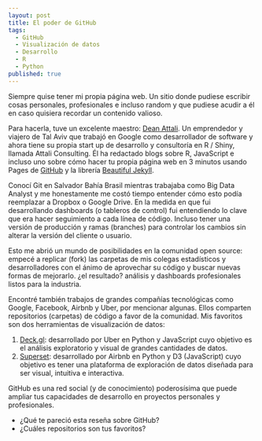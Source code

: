 ```yaml
---
layout: post
title: El poder de GitHub
tags:
  - GitHub
  - Visualización de datos
  - Desarrollo
  - R
  - Python
published: true
---
```


Siempre quise tener mi propia página web. Un sitio donde pudiese escribir cosas personales, profesionales e incluso random y que pudiese acudir a él en caso quisiera recordar un contenido valioso.

Para hacerla, tuve un excelente maestro: [Dean Attali](http://deanattali.com/). Un emprendedor y viajero de Tal Aviv que trabajó en Google como desarrollador de software y ahora tiene su propia start up de desarrollo y consultoría en R / Shiny, llamada Attali Consulting. Él ha redactado blogs sobre R, JavaScript e incluso uno sobre cómo hacer tu propia página web en 3 minutos usando Pages de [GitHub](http://github.com) y la librería [Beautiful Jekyll](http://deanattali.com/beautiful-jekyll/).

Conocí Git en Salvador Bahía Brasil mientras trabajaba como Big Data Analyst y me honestamente me costó tiempo entender cómo esto podía reemplazar a Dropbox o Google Drive. En la medida en que fui desarrollando dashboards (o tableros de control) fui entendiendo lo clave que era hacer seguimiento a cada línea de código. Incluso tener una versión de producción y ramas (branches) para controlar los cambios sin alterar la versión del cliente o usuario. 

Esto me abrió un mundo de posibilidades en la comunidad open source: empecé a replicar (fork) las carpetas de mis colegas estadísticos y desarrolladores con el ánimo de aprovechar su código y buscar nuevas formas de mejorarlo. ¿el resultado? análisis y dashboards profesionales listos para la industria.

Encontré también trabajos de grandes compañías tecnológicas como Google, Facebook, Airbnb y Uber, por mencionar algunas. Ellos comparten repositorios (carpetas) de código a favor de la comunidad. Mis favoritos son dos herramientas de visualización de datos: 

1. [Deck.gl](http://uber.github.io/deck.gl/#/): desarrollado por Uber en Python y JavaScript cuyo objetivo es el análisis exploratorio y visual de grandes cantidades de datos.
2. [Superset](https://github.com/airbnb/superset): desarrollado por Airbnb en Python y D3 (JavaScript) cuyo objetivo es tener una plataforma de exploración de datos diseñada para ser visual, intuitiva e interactiva.

GitHub es una red social (y de conocimiento) poderosísima que puede ampliar tus capacidades de desarrollo en proyectos personales y profesionales.

* ¿Qué te pareció esta reseña sobre GitHub?
* ¿Cuáles repositorios son tus favoritos?